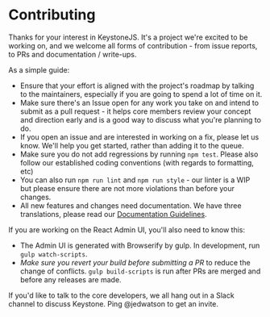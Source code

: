 # Contributing

Thanks for your interest in KeystoneJS. It's a project we're excited to be
working on, and we welcome all forms of contribution - from issue reports,
to PRs and documentation / write-ups.

As a simple guide:

* Ensure that your effort is aligned with the project's roadmap by talking to
the maintainers, especially if you are going to spend a lot of time on it.
* Make sure there's an Issue open for any work you take on and intend to submit
as a pull request - it helps core members review your concept and direction
early and is a good way to discuss what you're planning to do.
* If you open an issue and are interested in working on a fix, please let us
know. We'll help you get started, rather than adding it to the queue.
* Make sure you do not add regressions by running `npm test`. Please also
follow our established coding conventions (with regards to formatting, etc)
* You can also run `npm run lint` and `npm run style` - our linter is a WIP
but please ensure there are not more violations than before your changes.
* All new features and changes need documentation. We have three translations,
please read our [Documentation Guidelines](https://github.com/keystonejs/keystone/wiki/Documentation-Translation-Guidelines).

If you are working on the React Admin UI, you'll also need to know this:

* The Admin UI is generated with Browserify by gulp. In development, run
`gulp watch-scripts`. 
* _Make sure you revert your build before submitting a PR_ to reduce the change
of conflicts. `gulp build-scripts` is run after PRs are merged and before any
releases are made.

If you'd like to talk to the core developers, we all hang out in a Slack channel
to discuss Keystone. Ping @jedwatson to get an invite.
